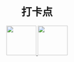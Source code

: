 <h1 align=center>打卡点</h1>

<div align=center>
    <a href="https://github.com/Ting-Code/Ting-Library-Monorepo" target="_blank" padding=10>
        <img src="https://avatars.githubusercontent.com/u/56524782?v=4" width="80" height="80">
    </a>
    <a href="https://github.com/Ting-Code/Ting-Library-Monorepo" target="_blank" padding=10>
        <img src="https://avatars.githubusercontent.com/u/56524782?v=4" width="80" height="80">
    </a>
</div>
